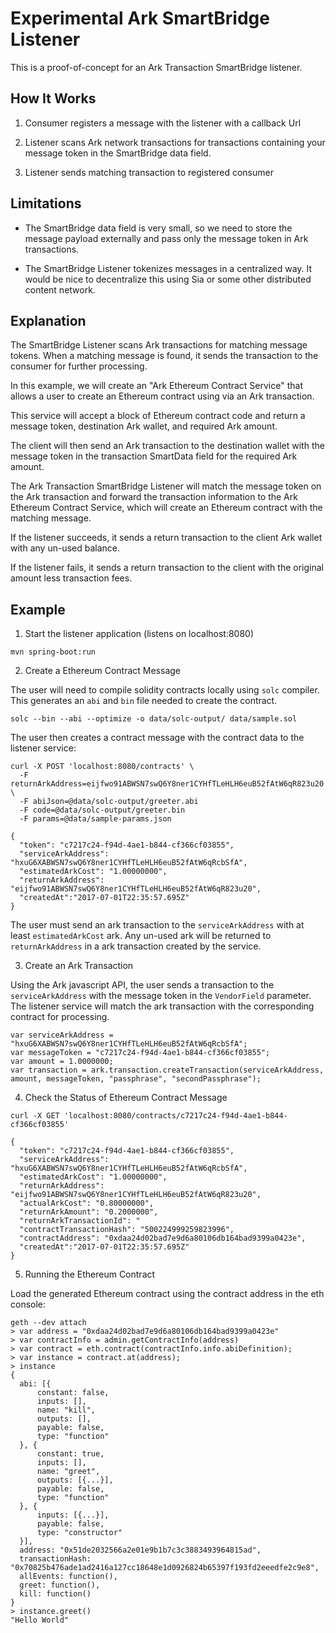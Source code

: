 # Experimental Ark SmartBridge Listener

This is a proof-of-concept for an Ark Transaction SmartBridge listener. 


## How It Works

1. Consumer registers a message with the listener with a callback Url

2. Listener scans Ark network transactions for transactions containing your message token
   in the SmartBridge data field.
   
3. Listener sends matching transaction to registered consumer

  
## Limitations

- The SmartBridge data field is very small, so we need to store the message payload
  externally and pass only the message token in Ark transactions. 
  
- The SmartBridge Listener tokenizes messages in a centralized way. It would be nice to
  decentralize this using Sia or some other distributed content network.
  

## Explanation

The SmartBridge Listener scans Ark transactions for matching message tokens. When a matching
message is found, it sends the transaction to the consumer for further processing.

In this example, we will create an "Ark Ethereum Contract Service" that allows a user to
create an Ethereum contract using via an Ark transaction.

This service will accept a block of Ethereum contract code and return a message token,
destination Ark wallet, and required Ark amount.

The client will then send an Ark transaction to the destination wallet with the message token
in the transaction SmartData field for the required Ark amount.

The Ark Transaction SmartBridge Listener will match the message token on the Ark transaction
and forward the transaction information to the Ark Ethereum Contract Service, which will
create an Ethereum contract with the matching message.

If the listener succeeds, it sends a return transaction to the client Ark wallet with any
un-used balance. 

If the listener fails, it sends a return transaction to the client with 
the original amount less transaction fees.



## Example

1. Start the listener application (listens on localhost:8080)

```
mvn spring-boot:run
```


2. Create a Ethereum Contract Message

The user will need to compile solidity contracts locally using `solc` compiler.
This generates an `abi` and `bin` file needed to create the contract.

```
solc --bin --abi --optimize -o data/solc-output/ data/sample.sol
```

The user then creates a contract message with the contract data to the listener service:

```
curl -X POST 'localhost:8080/contracts' \
  -F returnArkAddress=eijfwo91ABWSN7swQ6Y8ner1CYHfTLeHLH6euB52fAtW6qR823u20 \
  -F abiJson=@data/solc-output/greeter.abi
  -F code=@data/solc-output/greeter.bin
  -F params=@data/sample-params.json
```

```
{
  "token": "c7217c24-f94d-4ae1-b844-cf366cf03855",
  "serviceArkAddress": "hxuG6XABWSN7swQ6Y8ner1CYHfTLeHLH6euB52fAtW6qRcbSfA", 
  "estimatedArkCost": "1.00000000",
  "returnArkAddress": "eijfwo91ABWSN7swQ6Y8ner1CYHfTLeHLH6euB52fAtW6qR823u20",
  "createdAt":"2017-07-01T22:35:57.695Z"
}
```

The user must send an ark transaction to the `serviceArkAddress` with at least `estimatedArkCost` ark.
Any un-used ark will be returned to `returnArkAddress` in a ark transaction created by the service.


3. Create an Ark Transaction

Using the Ark javascript API, the user sends a transaction to the `serviceArkAddress` with the
message token in the `VendorField` parameter. The listener service will match the ark transaction
with the corresponding contract for processing.

```
var serviceArkAddress = "hxuG6XABWSN7swQ6Y8ner1CYHfTLeHLH6euB52fAtW6qRcbSfA";
var messageToken = "c7217c24-f94d-4ae1-b844-cf366cf03855";
var amount = 1.0000000;
var transaction = ark.transaction.createTransaction(serviceArkAddress, amount, messageToken, "passphrase", "secondPassphrase");
```


4. Check the Status of Ethereum Contract Message

```
curl -X GET 'localhost:8080/contracts/c7217c24-f94d-4ae1-b844-cf366cf03855'
```

```
{
  "token": "c7217c24-f94d-4ae1-b844-cf366cf03855",
  "serviceArkAddress": "hxuG6XABWSN7swQ6Y8ner1CYHfTLeHLH6euB52fAtW6qRcbSfA", 
  "estimatedArkCost": "1.00000000",
  "returnArkAddress": "eijfwo91ABWSN7swQ6Y8ner1CYHfTLeHLH6euB52fAtW6qR823u20", 
  "actualArkCost": "0.80000000",
  "returnArkAmount": "0.2000000",
  "returnArkTransactionId": "
  "contractTransactionHash": "500224999259823996",
  "contractAddress": "0xdaa24d02bad7e9d6a80106db164bad9399a0423e",
  "createdAt":"2017-07-01T22:35:57.695Z"
}
```


5. Running the Ethereum Contract

Load the generated Ethereum contract using the contract address in the eth console:

```
geth --dev attach
> var address = "0xdaa24d02bad7e9d6a80106db164bad9399a0423e"
> var contractInfo = admin.getContractInfo(address)
> var contract = eth.contract(contractInfo.info.abiDefinition);
> var instance = contract.at(address);
> instance
{
  abi: [{
      constant: false,
      inputs: [],
      name: "kill",
      outputs: [],
      payable: false,
      type: "function"
  }, {
      constant: true,
      inputs: [],
      name: "greet",
      outputs: [{...}],
      payable: false,
      type: "function"
  }, {
      inputs: [{...}],
      payable: false,
      type: "constructor"
  }],
  address: "0x51de2032566a2e01e9b1b7c3c3883493964815ad",
  transactionHash: "0x70825b476ade1ad2416a127cc18648e1d0926824b65397f193fd2eeedfe2c9e8",
  allEvents: function(),
  greet: function(),
  kill: function()
}
> instance.greet()
"Hello World"
```
